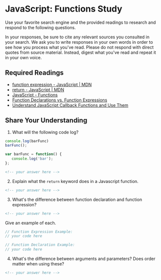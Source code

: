# JavaScript: Functions Study

Use your favorite search engine and the provided readings to research and
respond to the following questions.

In your responses, be sure to cite any relevant sources you consulted in your
search. We ask you to write responses in your own words in order to see how you
process what you've read. Please do not respond with direct quotes from source
material. Instead, digest what you've read and repeat it in your own voice.

## Required Readings

- [function expression - JavaScript | MDN](https://developer.mozilla.org/en-US/docs/Web/JavaScript/Reference/Operators/function)
- [return - JavaScript | MDN](https://developer.mozilla.org/en-US/docs/Web/JavaScript/Reference/Statements/return)
- [JavaScript - Functions](http://www.quirksmode.org/js/function.html)
- [Function Declarations vs. Function Expressions](https://javascriptweblog.wordpress.com/2010/07/06/function-declarations-vs-function-expressions)
- [Understand JavaScript Callback Functions and Use Them](http://javascriptissexy.com/understand-javascript-callback-functions-and-use-them)

## Share Your Understanding

1. What will the following code log?

```js
console.log(barFunc)
barFunc();

var barFunc = function() {
   console.log('bar');
};
```

```md
<!-- your answer here -->
```

2. Explain what the `return` keyword does in a Javascript function.

```md
<!-- your answer here -->
```

3. What's the difference between function declaration and function expression?

```md
<!-- your answer here -->
```

Give an example of each.

```js
// Function Expression Example:
// your code here

// Function Declaration Example:
// your code here
```

4. What's the difference between arguments and parameters? Does order matter when using these?

```md
<!-- your answer here -->
```
